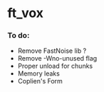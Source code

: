 # ft_vox

### To do:
- Remove FastNoise lib ?
- Remove -Wno-unused flag
- Proper unload for chunks
- Memory leaks
- Coplien's Form
